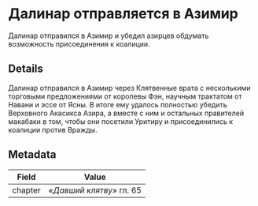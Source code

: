 # Далинар отправляется в Азимир
Далинар отправился в Азимир и убедил азирцев обдумать возможность присоединения к коалиции.

## Details
Далинар отправился в Азимир через Клятвенные врата с несколькими торговыми предложениями от королевы Фэн, научным трактатом от Навани и эссе от Ясны. В итоге ему удалось полностью убедить Верховного Акасикса Азира, а вместе с ним и остальных правителей макабаки в том, чтобы они посетили Уритиру и присоединились к коалиции против Вражды.

## Metadata
| Field | Value |
| ----- | ----- |
| chapter | *«Давший клятву»* гл. 65 |
